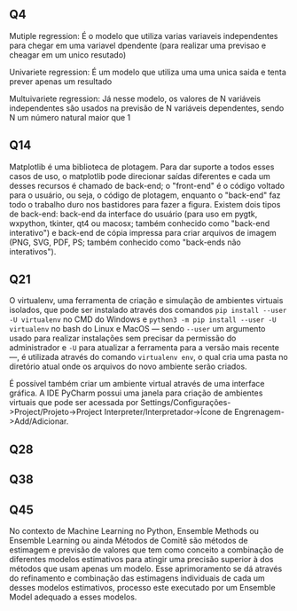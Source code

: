 Q4
 - 
Mutiple regression:
 É o modelo que utiliza varias variaveis independentes para chegar em uma variavel dpendente (para realizar uma previsao e cheagar em um unico resutado)

Univariete regression:
 É um modelo que utiliza uma uma unica saida e tenta prever apenas um resultado

Multuivariete regression:
 Já nesse modelo, os valores de N variáveis independentes são usados na previsão de N variáveis dependentes, sendo N  um número natural maior que 1

Q14
 -
 Matplotlib é uma biblioteca de plotagem.
Para dar suporte a todos esses casos de uso, o matplotlib pode direcionar saídas diferentes e cada um desses recursos é chamado de back-end; o "front-end" é o código voltado para o usuário, ou seja, o código de plotagem, enquanto o "back-end" faz todo o trabalho duro nos bastidores para fazer a figura. Existem dois tipos de back-end: back-end da interface do usuário (para uso em pygtk, wxpython, tkinter, qt4 ou macosx; também conhecido como "back-end interativo") e back-end de cópia impressa para criar arquivos de imagem (PNG, SVG, PDF, PS; também conhecido como "back-ends não interativos").

Q21
  -
 O virtualenv, uma ferramenta de criação e simulação de ambientes virtuais isolados, que pode ser instalado através dos comandos `pip install --user -U virtualenv` no CMD do Windows e `python3 -m pip install --user -U virtualenv` no bash do Linux e MacOS — sendo `--user` um argumento usado para realizar instalações sem precisar da permissão do administrador e `-U` para atualizar a ferramenta para a versão mais recente —, é utilizada através do comando `virtualenv env`, o qual cria uma pasta no diretório atual onde os arquivos do novo ambiente serão criados.

 É possível também criar um ambiente virtual através de uma interface gráfica. A IDE PyCharm possui uma janela para criação de ambientes virtuais que pode ser acessada por Settings/Configurações->Project/Projeto->Project Interpreter/Interpretador->Ícone de Engrenagem->Add/Adicionar.

Q28
  -

Q38
  -

Q45
  -
 No contexto de Machine Learning no Python, Ensemble Methods ou Ensemble Learning ou ainda Métodos de Comitê são métodos de estimagem e previsão de valores que tem como conceito a combinação de diferentes modelos estimativos para atingir uma precisão superior à dos métodos que usam apenas um modelo. Esse aprimoramento se dá através do refinamento e combinação das estimagens individuais de cada um desses modelos estimativos, processo este executado por um Ensemble Model adequado a esses modelos.
